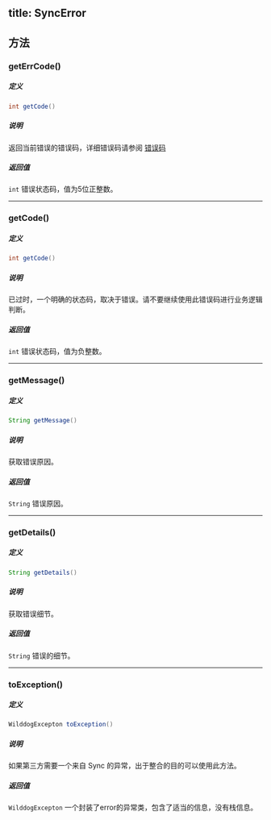title:  SyncError
---


## 方法


### getErrCode()

##### 定义

```java
int getCode()
```

##### 说明

返回当前错误的错误码，详细错误码请参阅 [错误码](/sync/Android/api/error-code.html)

##### 返回值

`int` 错误状态码，值为5位正整数。
</br>

---

### getCode()

##### 定义

```java
int getCode()
```

##### 说明

已过时，一个明确的状态码，取决于错误。请不要继续使用此错误码进行业务逻辑判断。

##### 返回值

`int` 错误状态码，值为负整数。
</br>

---
### getMessage()

##### 定义

```java
String getMessage()
```

##### 说明

获取错误原因。

##### 返回值

`String` 错误原因。
</br>

---
### getDetails()

##### 定义

```java
String getDetails()
```

##### 说明

获取错误细节。

##### 返回值

`String` 错误的细节。
</br>

---
### toException()

##### 定义

```java
WilddogExcepton toException()
```

##### 说明

如果第三方需要一个来自 Sync 的异常，出于整合的目的可以使用此方法。

##### 返回值

`WilddogExcepton` 一个封装了error的异常类，包含了适当的信息，没有栈信息。
</br>

